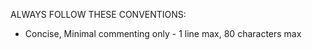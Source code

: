 ALWAYS FOLLOW THESE CONVENTIONS:
 - Concise, Minimal commenting only - 1 line max, 80 characters max

